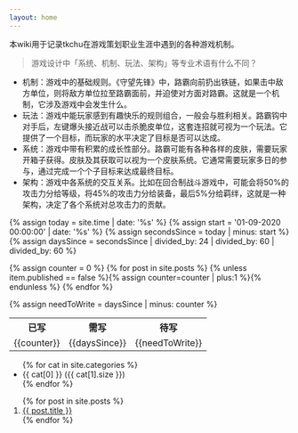 ```yaml
---
layout: home
---
```


本wiki用于记录tkchu在游戏策划职业生涯中遇到的各种游戏机制。

> 游戏设计中「系统、机制、玩法、架构」等专业术语有什么不同？

- 机制：游戏中的基础规则。《守望先锋》中，路霸向前扔出铁链，如果击中敌方单位，则将敌方单位拉至路霸面前，并迫使对方面对路霸。这就是一个机制，它涉及游戏中会发生什么。
- 玩法：游戏中能玩家感到有趣快乐的规则组合，一般会与胜利相关。路霸钩中对手后，左键爆头接近战可以击杀脆皮单位，这套连招就可视为一个玩法。它提供了一个目标，而玩家的水平决定了目标是否可以达成。
- 系统：游戏中带有积累的成长性部分。路霸可能有各种各样的皮肤，需要玩家开箱子获得。皮肤及其获取可以视为一个皮肤系统。它通常需要玩家多日的参与，通过完成一个个子目标来达成最终目标。
- 架构：游戏中各系统的交互关系。比如在回合制战斗游戏中，可能会将50%的攻击力分给等级，将45%的攻击力分给装备，最后5%分给羁绊，这就是一种架构，决定了各个系统对总攻击力的贡献。

{% assign today = site.time | date: '%s' %}
{% assign start = '01-09-2020 00:00:00' | date: '%s' %}
{% assign secondsSince = today | minus: start %}
{% assign daysSince = secondsSince | divided_by: 24 | divided_by: 60 | divided_by: 60 %}

{% assign counter = 0 %}
{% for post in site.posts %}
{% unless item.published == false %}{% assign counter=counter | plus:1 %}{% endunless %}
{% endfor %}

{% assign needToWrite = daysSince | minus: counter %}

<table>
  <tr><th>已写</th><th>需写</th><th>待写</th></tr>
  <tr><td>{{counter}}</td><td>{{daysSince}}</td><td>{{needToWrite}}</td></tr>
</table>

<ul>
{% for cat in site.categories %}
    <li>{{ cat[0] }} ({{ cat[1].size }})</li>
{% endfor %}
</ul>

<ol>
  {% for post in site.posts %}
    <li>
      <a href="{{ post.url }}">{{ post.title }}</a>
    </li>
  {% endfor %}
</ol>

